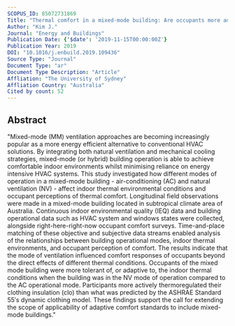 ```yaml
---
SCOPUS_ID: 85072731869
Title: "Thermal comfort in a mixed-mode building: Are occupants more adaptive?"
Author: "Kim J."
Journal: "Energy and Buildings"
Publication Date: {'$date': '2019-11-15T00:00:00Z'}
Publication Year: 2019
DOI: "10.1016/j.enbuild.2019.109436"
Source Type: "Journal"
Document Type: "ar"
Document Type Description: "Article"
Affliation: "The University of Sydney"
Affliation Country: "Australia"
Cited by count: 52
---
```


## Abstract
"Mixed-mode (MM) ventilation approaches are becoming increasingly popular as a more energy efficient alternative to conventional HVAC solutions. By integrating both natural ventilation and mechanical cooling strategies, mixed-mode (or hybrid) building operation is able to achieve comfortable indoor environments whilst minimising reliance on energy intensive HVAC systems. This study investigated how different modes of operation in a mixed-mode building - air-conditioning (AC) and natural ventilation (NV) - affect indoor thermal environmental conditions and occupant perceptions of thermal comfort. Longitudinal field observations were made in a mixed-mode building located in subtropical climate area of Australia. Continuous indoor environmental quality (IEQ) data and building operational data such as HVAC system and windows states were collected, alongside right-here-right-now occupant comfort surveys. Time-and-place matching of these objective and subjective data streams enabled analysis of the relationships between building operational modes, indoor thermal environments, and occupant perception of comfort. The results indicate that the mode of ventilation influenced comfort responses of occupants beyond the direct effects of different thermal conditions. Occupants of the mixed mode building were more tolerant of, or adaptive to, the indoor thermal conditions when the building was in the NV mode of operation compared to the AC operational mode. Participants more actively thermoregulated their clothing insulation (clo) than what was predicted by the ASHRAE Standard 55′s dynamic clothing model. These findings support the call for extending the scope of applicability of adaptive comfort standards to include mixed-mode buildings."
